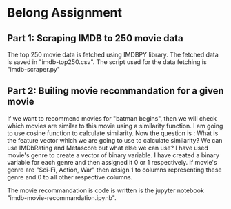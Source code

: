 # Belong Assignment

## Part 1: Scraping IMDB to 250 movie data
The top 250 movie data is fetched using IMDBPY library. The fetched data is saved in "imdb-top250.csv". The script used for the data fetching is "imdb-scraper.py"

## Part 2: Builing movie recommandation for a given movie
If we want to recommend movies for "batman begins", then we will check which movies are similar to this movie using a similarity function. I am going to use cosine function to calculate similarity.
Now the question is : What is the feature vector which we are going to use to calculate similarity? We can use IMDbRating and Metascore but what else we can use? I have used movie's genre to create a vector of binary variable. I have created a binary variable for each genre and then assigned it 0 or 1 respectively. If movie's genre are "Sci-Fi, Action, War" then assign 1 to columns representing these genre and 0 to all other respective columns.

The movie recommandation is code is written is the jupyter notebook "imdb-movie-recommandation.ipynb".  
